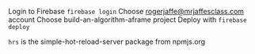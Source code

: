 Login to Firebase `firebase login`
Choose rogerjaffe@mrjaffesclass.com account
Choose build-an-algorithm-aframe project
Deploy with `firebase deploy`

`hrs` is the simple-hot-reload-server package from npmjs.org
